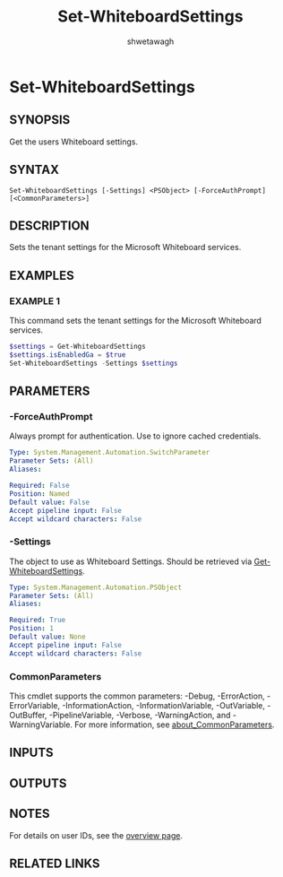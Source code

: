 ﻿---
external help file: WhiteboardAdmin-help.xml
Module Name: WhiteboardAdmin
online version: https://learn.microsoft.com/powershell/module/whiteboard/set-whiteboardsettings
applicable: Microsoft Whiteboard
title: Set-WhiteboardSettings
schema: 2.0.0
author: shwetawagh
ms.author: shwetawagh
ms.reviewer:
---

# Set-WhiteboardSettings

## SYNOPSIS
Get the users Whiteboard settings.

## SYNTAX

```
Set-WhiteboardSettings [-Settings] <PSObject> [-ForceAuthPrompt] [<CommonParameters>]
```

## DESCRIPTION

Sets the tenant settings for the Microsoft Whiteboard services.

## EXAMPLES

### EXAMPLE 1

This command sets the tenant settings for the Microsoft Whiteboard services.

```powershell
$settings = Get-WhiteboardSettings
$settings.isEnabledGa = $true
Set-WhiteboardSettings -Settings $settings
```

## PARAMETERS

### -ForceAuthPrompt

Always prompt for authentication. Use to ignore cached credentials.

```yaml
Type: System.Management.Automation.SwitchParameter
Parameter Sets: (All)
Aliases:

Required: False
Position: Named
Default value: False
Accept pipeline input: False
Accept wildcard characters: False
```

### -Settings

The object to use as Whiteboard Settings. Should be retrieved via
[Get-WhiteboardSettings](Get-WhiteboardSettings.md).

```yaml
Type: System.Management.Automation.PSObject
Parameter Sets: (All)
Aliases:

Required: True
Position: 1
Default value: None
Accept pipeline input: False
Accept wildcard characters: False
```


### CommonParameters

This cmdlet supports the common parameters: -Debug, -ErrorAction, -ErrorVariable,
-InformationAction, -InformationVariable, -OutVariable, -OutBuffer, -PipelineVariable, -Verbose,
-WarningAction, and -WarningVariable. For more information, see
[about_CommonParameters](https://go.microsoft.com/fwlink/p/?LinkID=113216).

## INPUTS

## OUTPUTS

## NOTES

For details on user IDs, see the [overview page](../../docs-conceptual/overview.md).

## RELATED LINKS

